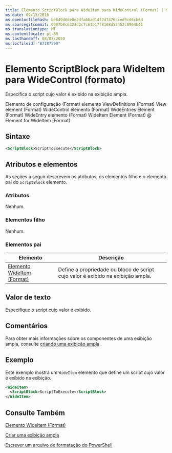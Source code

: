 ```yaml
---
title: Elemento ScriptBlock para WideItem para WideControl (Format) | Microsoft Docs
ms.date: 09/13/2016
ms.openlocfilehash: be649d6de0d2dfa6bad14f2d7476cced9cd6cb6d
ms.sourcegitcommit: 0907b8c6322d2c7c61b17f8168d53452c8964b41
ms.translationtype: MT
ms.contentlocale: pt-BR
ms.lasthandoff: 08/05/2020
ms.locfileid: "87787590"
---
```

# <a name="scriptblock-element-for-wideitem-for-widecontrol-format"></a>Elemento ScriptBlock para WideItem para WideControl (formato)

Especifica o script cujo valor é exibido na exibição ampla.

Elemento de configuração (Format) elemento ViewDefinitions (Format) View element (Format) WideControl elemento (Format) WideEntries Element (Format) WideEntry elemento (Format) WideItem Element (Format) @ Element for WideItem (Format)

## <a name="syntax"></a>Sintaxe

```xml
<ScriptBlock>ScriptToExecute</ScriptBlock>
```

## <a name="attributes-and-elements"></a>Atributos e elementos

As seções a seguir descrevem os atributos, os elementos filho e o elemento pai do `ScriptBlock` elemento.

### <a name="attributes"></a>Atributos

Nenhum.

### <a name="child-elements"></a>Elementos filho

Nenhum.

### <a name="parent-elements"></a>Elementos pai

|Elemento|Descrição|
|-------------|-----------------|
|[Elemento WideItem (Format)](./wideitem-element-for-widecontrol-format.md)|Define a propriedade ou bloco de script cujo valor é exibido na exibição ampla.|

## <a name="text-value"></a>Valor de texto

Especifique o script cujo valor é exibido.

## <a name="remarks"></a>Comentários

Para obter mais informações sobre os componentes de uma exibição ampla, consulte [criando uma exibição ampla](./creating-a-wide-view.md).

## <a name="example"></a>Exemplo

Este exemplo mostra um `WideItem` elemento que define um script cujo valor é exibido na exibição.

```xml
<WideItem>
  <ScriptBlock>ScriptToExecute</ScriptBlock>
</WideItem>
```

## <a name="see-also"></a>Consulte Também

[Elemento WideItem (Format)](./wideitem-element-for-widecontrol-format.md)

[Criar uma exibição ampla](./creating-a-wide-view.md)

[Escrever um arquivo de formatação do PowerShell](./writing-a-powershell-formatting-file.md)
